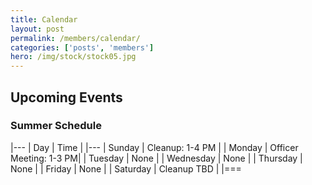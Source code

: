 ```yaml
---
title: Calendar
layout: post
permalink: /members/calendar/
categories: ['posts', 'members']
hero: /img/stock/stock05.jpg
---
```


## Upcoming Events

### Summer Schedule


|---
| Day | Time |
|---
| Sunday | Cleanup: 1-4 PM |
| Monday | Officer Meeting: 1-3 PM|
| Tuesday | None |
| Wednesday | None |
| Thursday | None |
| Friday | None |
| Saturday | Cleanup TBD |
|===
